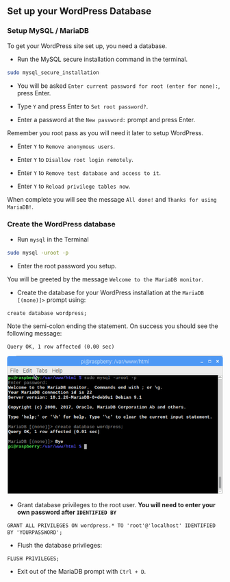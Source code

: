 ## Set up your WordPress Database

### Setup MySQL / MariaDB

To get your WordPress site set up, you need a database. 

+ Run the MySQL secure installation command in the terminal.

```bash
sudo mysql_secure_installation
```

+ You will be asked `Enter current password for root (enter for none):`, press Enter.

+ Type `Y` and press Enter to `Set root password?`.

+ Enter a password at the `New password:` prompt and press Enter.

Remember you root pass as you will need it later to setup WordPress.

+ Enter `Y` to `Remove anonymous users`.

+ Enter `Y` to `Disallow root login remotely`.

+ Enter `Y` to `Remove test database and access to it`.

+ Enter `Y` to `Reload privilege tables now`.

When complete you will see the message `All done!` and `Thanks for using MariaDB!`.

### Create the WordPress database

+ Run `mysql` in the Terminal

```bash 
sudo mysql -uroot -p
```

+ Enter the root password you setup.

You will be greeted by the message `Welcome to the MariaDB monitor`.

+ Create the database for your WordPress installation at the `MariaDB [(none)]>` prompt using:

```
create database wordpress;
```

Note the semi-colon ending the statement. On success you should see the following message:

```
Query OK, 1 row affected (0.00 sec)
```

![create database](images/create-database.png)

+ Grant database privileges to the root user. **You will need to enter your own password after `IDENTIFIED BY`**

```
GRANT ALL PRIVILEGES ON wordpress.* TO 'root'@'localhost' IDENTIFIED BY 'YOURPASSWORD';
```

+ Flush the database privileges:

```
FLUSH PRIVILEGES;
```

+ Exit out of the MariaDB prompt with `Ctrl + D`.



